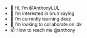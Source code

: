 - 👋 Hi, I’m @AnthonyLUL
- 👀 I’m interested in bruh saying
- 🌱 I’m currently learning deez
- 💞️ I’m looking to collaborate on idk
- 📫 How to reach me @anthony

<!---
AnthonyLUL/AnthonyLUL is a ✨ special ✨ repository because its `README.md` (this file) appears on your GitHub profile.
You can click the Preview link to take a look at your changes.
--->
